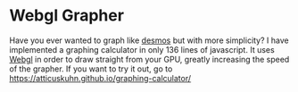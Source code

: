 # Webgl Grapher
Have you ever wanted to graph like [desmos](https://www.desmos.com/calculator)
but with more simplicity? I have implemented a graphing calculator in only
136 lines of javascript. It uses [Webgl](https://en.wikipedia.org/wiki/WebGL)
in order to draw straight from your GPU, greatly increasing the
speed of the grapher. 
If you want to try it out, go to
https://atticuskuhn.github.io/graphing-calculator/